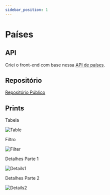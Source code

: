 ```yaml
---
sidebar_position: 1
---
```


# Países

## API

Criei o front-end com base nessa [API de países](https://restcountries.com).

## Repositório

[Repositório Público](https://github.com/leonardognh/countries-web)

## Prints

Tabela

![Table](https://leonardognh.github.io/angular-wiki/img/cases/countries/table.png)

Filtro

![Filter](https://leonardognh.github.io/angular-wiki/img/cases/countries/filter.png)

Detalhes Parte 1

![Details1](https://leonardognh.github.io/angular-wiki/img/cases/countries/details-1.png)

Detalhes Parte 2

![Details2](https://leonardognh.github.io/angular-wiki/img/cases/countries/details-2.png)
